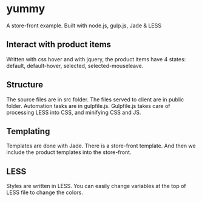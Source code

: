 # yummy
A store-front example. Built with node.js, gulp.js, Jade & LESS

## Interact with product items
Written with css hover and with jquery, the product items have 4 states: default, default-hover, selected, selected-mouseleave.

## Structure
The source files are in src folder. The files served to client are in public folder. Automation tasks are in gulpfile.js. Gulpfile.js takes care of processing LESS into CSS, and minifying CSS and JS.

## Templating
Templates are done with Jade. There is a store-front template. And then we include the product templates into the store-front.

## LESS
Styles are written in LESS. You can easily change variables at the top of LESS file to change the colors.
